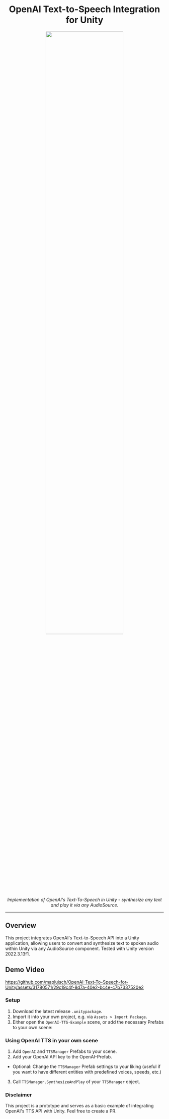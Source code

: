 <h1 align="center">OpenAI Text-to-Speech Integration for Unity</h1>

<div align="center">
  <img src="https://github.com/mapluisch/OpenAI-Text-To-Speech-for-Unity/assets/31780571/ae08c0ba-cb60-4b6f-a904-bcdcc059893c" width="70%"/>
  <p><em>Implementation of OpenAI's Text-To-Speech in Unity - synthesize any text and play it via any AudioSource.</em></p>
</div>

---

## Overview
This project integrates OpenAI's Text-to-Speech API into a Unity application, allowing users to convert and synthesize text to spoken audio within Unity via any AudioSource component.
Tested with Unity version 2022.3.13f1.

## Demo Video
https://github.com/mapluisch/OpenAI-Text-To-Speech-for-Unity/assets/31780571/29c19c4f-8d7a-40e2-bc4e-c7b7337520e2

### Setup
1. Download the latest release `.unitypackage`.
2. Import it into your own project, e.g. via `Assets > Import Package`.
3. Either open the `OpenAI-TTS-Example` scene, or add the necessary Prefabs to your own scene:

### Using OpenAI TTS in your own scene
1. Add `OpenAI` and `TTSManager` Prefabs to your scene.
2. Add your OpenAI API key to the OpenAI-Prefab.
- Optional: Change the `TTSManager` Prefab settings to your liking (useful if you want to have different entities with predefined voices, speeds, etc.)
3. Call `TTSManager.SynthesizeAndPlay` of your `TTSManager` object.

### Disclaimer
This project is a prototype and serves as a basic example of integrating OpenAI's TTS API with Unity. Feel free to create a PR.
